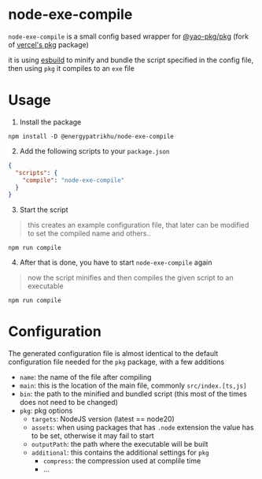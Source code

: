 # node-exe-compile
`node-exe-compile` is a small config based wrapper for [@yao-pkg/pkg](https://github.com/yao-pkg/pkg) (fork of [vercel's pkg](https://github.com/vercel/pkg) package)

it is using [esbuild](https://github.com/evanw/esbuild) to minify and bundle the script specified in the config file, then using `pkg` it compiles to an `exe` file

# Usage
1. Install the package
  ```
  npm install -D @energypatrikhu/node-exe-compile
  ```

2. Add the following scripts to your `package.json`
  ```json
  {
    "scripts": {
      "compile": "node-exe-compile"
    }
  }
  ```

3. Start the script
  > this creates an example configuration file, that later can be modified to set the compiled name and others..
  ```
  npm run compile
  ```

4. After that is done, you have to start `node-exe-compile` again
  > now the script minifies and then compiles the given script to an executable
  ```
  npm run compile
  ```

# Configuration
The generated configuration file is almost identical to the default configuration file needed for the `pkg` package, with a few additions
- `name`: the name of the file after compiling
- `main`: this is the location of the main file, commonly `src/index.[ts,js]`
- `bin`: the path to the minified and bundled script (this most of the times does not need to be changed)
- `pkg`: pkg options
  - `targets`: NodeJS version (latest == node20)
  - `assets`: when using packages that has `.node` extension the value has to be set, otherwise it may fail to start
  - `outputPath`: the path where the executable will be built
  - `additional`: this contains the additional settings for `pkg`
    - `compress`: the compression used at complile time
    - ...
